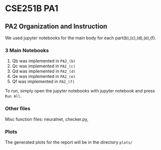 # CSE251B PA1
## PA2 Organization and Instruction
We used jupyter notebooks for the main body for each part(b),(c),(d),(e),(f).

### 3 Main Notebooks
1. Qb was implemented in `PA2_(b)`
2. Qc was implemented in `PA2_(c)`
3. Qd was implemented in `PA2_(d)`
4. Qe was implemented in `PA2_(e)`
5. Qf was implemented in `PA2_(f)`

To run, simply open the jupyter notebooks with jupyter notebook and press `Run All`.

### Other files
Misc function files: neuralnet, checker.py,  

### Plots
The generated plots for the report will be in the directory `plots/`


